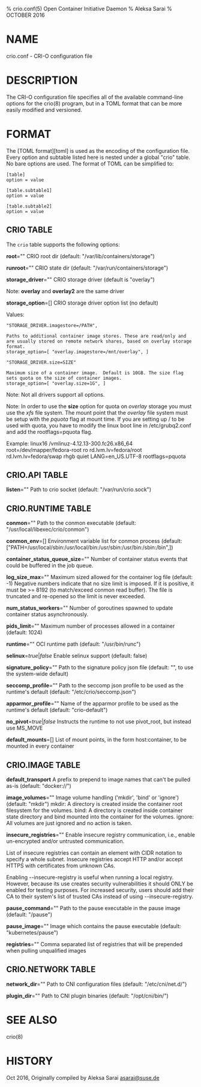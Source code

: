 % crio.conf(5) Open Container Initiative Daemon
% Aleksa Sarai
% OCTOBER 2016

# NAME
crio.conf - CRI-O configuration file

# DESCRIPTION
The CRI-O configuration file specifies all of the available command-line options
for the crio(8) program, but in a TOML format that can be more easily modified
and versioned.

# FORMAT
The [TOML format][toml] is used as the encoding of the configuration file.
Every option and subtable listed here is nested under a global "crio" table.
No bare options are used. The format of TOML can be simplified to:

    [table]
    option = value

    [table.subtable1]
    option = value

    [table.subtable2]
    option = value

## CRIO TABLE

The `crio` table supports the following options:


**root**=""
  CRIO root dir (default: "/var/lib/containers/storage")

**runroot**=""
  CRIO state dir (default: "/var/run/containers/storage")

**storage_driver**=""
  CRIO storage driver (default is "overlay")

Note:
  **overlay** and **overlay2** are the same driver


**storage_option**=[]
  CRIO storage driver option list (no default)

  Values:

	"STORAGE_DRIVER.imagestore=/PATH",

	Paths to additional container image stores. These are read/only and are usually stored on remote network shares, based on overlay storage format.
	storage_option=[ "overlay.imagestore=/mnt/overlay", ]

	"STORAGE_DRIVER.size=SIZE"

	Maximum size of a container image.  Default is 10GB. The size flag sets quota on the size of container images.
	storage_option=[ "overlay.size=1G", ]

Note: Not all drivers support all options.

Note:  In order to use the **size** option for quota on *overlay* storage you must use the *xfs* file system.  The mount point that the *overlay* file system must be setup with the *pquota* flag at mount time. If you are setting up / to be used with quota, you have to modify the linux boot line in /etc/grubq2.conf and add the rootflags=pquota flag.

Example:
	linux16 /vmlinuz-4.12.13-300.fc26.x86_64 root=/dev/mapper/fedora-root ro rd.lvm.lv=fedora/root rd.lvm.lv=fedora/swap rhgb quiet LANG=en_US.UTF-8 rootflags=pquota


## CRIO.API TABLE

**listen**=""
  Path to crio socket (default: "/var/run/crio.sock")

## CRIO.RUNTIME TABLE

**conmon**=""
  Path to the conmon executable (default: "/usr/local/libexec/crio/conmon")

**conmon_env**=[]
  Environment variable list for conmon process (default: ["PATH=/usr/local/sbin:/usr/local/bin:/usr/sbin:/usr/bin:/sbin:/bin",])

**container_status_queue_size**=""
	Number of container status events that could be buffered in the job queue.

**log_size_max**=""
  Maximum sized allowed for the container log file (default: -1)
  Negative numbers indicate that no size limit is imposed.
  If it is positive, it must be >= 8192 (to match/exceed conmon read buffer).
  The file is truncated and re-opened so the limit is never exceeded.

**num_status_workers**=""
  Number of goroutines spawned to update container status asynchronously.

**pids_limit**=""
  Maximum number of processes allowed in a container (default: 1024)

**runtime**=""
  OCI runtime path (default: "/usr/bin/runc")

**selinux**=*true*|*false*
  Enable selinux support (default: false)

**signature_policy**=""
  Path to the signature policy json file (default: "", to use the system-wide default)

**seccomp_profile**=""
  Path to the seccomp json profile to be used as the runtime's default (default: "/etc/crio/seccomp.json")

**apparmor_profile**=""
  Name of the apparmor profile to be used as the runtime's default (default: "crio-default")

**no_pivot**=*true*|*false*
  Instructs the runtime to not use pivot_root, but instead use MS_MOVE

**default_mounts**=[]
  List of mount points, in the form host:container, to be mounted in every container

## CRIO.IMAGE TABLE

**default_transport**
  A prefix to prepend to image names that can't be pulled as-is (default: "docker://")

**image_volumes**=""
  Image volume handling ('mkdir', 'bind' or 'ignore') (default: "mkdir")
  mkdir: A directory is created inside the container root filesystem for the volumes.
  bind: A directory is created inside container state directory and bind mounted into
  the container for the volumes.
  ignore: All volumes are just ignored and no action is taken.

**insecure_registries**=""
  Enable insecure registry  communication,  i.e.,  enable  un-encrypted
  and/or untrusted communication.

  List  of  insecure registries can contain an element with CIDR notation
  to specify a whole  subnet.  Insecure  registries  accept  HTTP  and/or
  accept HTTPS with certificates from unknown CAs.

  Enabling  --insecure-registry  is useful when running a local registry.
  However, because its use creates  security  vulnerabilities  it  should
  ONLY  be  enabled  for testing purposes.  For increased security, users
  should add their CA to their system's list of trusted  CAs  instead  of
  using --insecure-registry.

**pause_command**=""
  Path to the pause executable in the pause image (default: "/pause")

**pause_image**=""
  Image which contains the pause executable (default: "kubernetes/pause")

**registries**=""
  Comma separated list of registries that will be prepended when pulling
  unqualified images

## CRIO.NETWORK TABLE

**network_dir**=""
  Path to CNI configuration files (default: "/etc/cni/net.d/")

**plugin_dir**=""
  Path to CNI plugin binaries (default: "/opt/cni/bin/")

# SEE ALSO
crio(8)

# HISTORY
Oct 2016, Originally compiled by Aleksa Sarai <asarai@suse.de>

